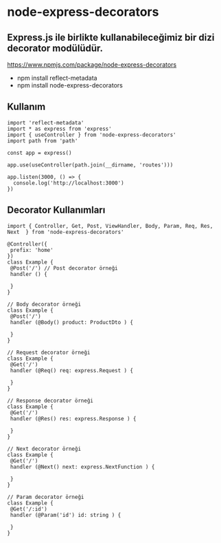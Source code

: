 # node-express-decorators

## Express.js ile birlikte kullanabileceğimiz bir dizi decorator modülüdür.


https://www.npmjs.com/package/node-express-decorators

- npm install reflect-metadata
- npm install node-express-decorators

## Kullanım

```
import 'reflect-metadata'
import * as express from 'express'
import { useController } from 'node-express-decorators'
import path from 'path'

const app = express()

app.use(useController(path.join(__dirname, 'routes')))

app.listen(3000, () => {
  console.log('http://localhost:3000')
})

```

## Decorator Kullanımları

 ```
import { Controller, Get, Post, ViewHandler, Body, Param, Req, Res, Next  } from 'node-express-decorators'

@Controller({
  prefix: 'home'
}) 
class Example {
  @Post('/') // Post decorator örneği 
  handler () {

  }
}

// Body decorator örneği  
class Example {
  @Post('/')
  handler (@Body() product: ProductDto ) {
    
  }
}

// Request decorator örneği  
class Example {
  @Get('/')
  handler (@Req() req: express.Request ) { 

  }
}

// Response decorator örneği  
class Example {
  @Get('/')
  handler (@Res() res: express.Response ) {

  }
}

// Next decorator örneği  
class Example {
  @Get('/')
  handler (@Next() next: express.NextFunction ) {

  }
}

// Param decorator örneği  
class Example {
  @Get('/:id')
  handler (@Param('id') id: string ) {
      
  }
}
```
